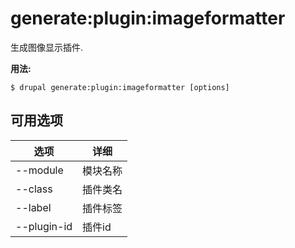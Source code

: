 # generate:plugin:imageformatter
生成图像显示插件.

**用法:**
```
$ drupal generate:plugin:imageformatter [options]
```

## 可用选项
选项 | 详细
-------|-------------
--module | 模块名称
--class | 插件类名
--label | 插件标签
--plugin-id | 插件id
